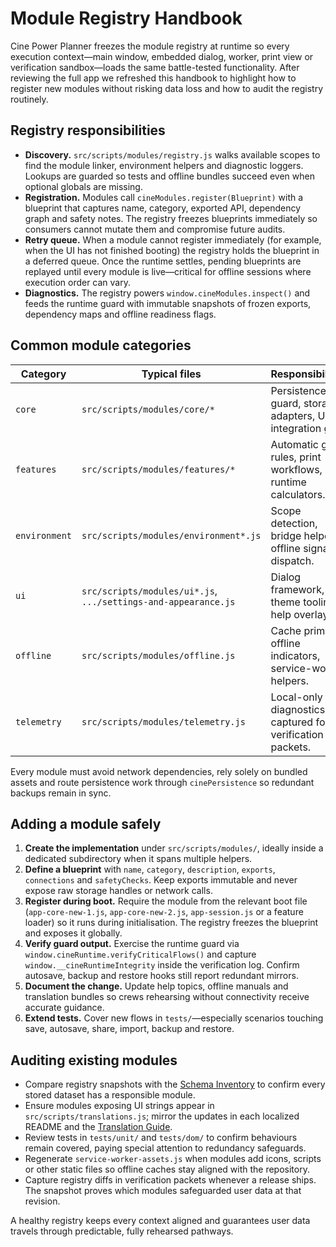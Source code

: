 # Module Registry Handbook

Cine Power Planner freezes the module registry at runtime so every execution
context—main window, embedded dialog, worker, print view or verification
sandbox—loads the same battle-tested functionality. After reviewing the full
app we refreshed this handbook to highlight how to register new modules without
risking data loss and how to audit the registry routinely.

## Registry responsibilities

- **Discovery.** `src/scripts/modules/registry.js` walks available scopes to find
  the module linker, environment helpers and diagnostic loggers. Lookups are
  guarded so tests and offline bundles succeed even when optional globals are
  missing.
- **Registration.** Modules call `cineModules.register(Blueprint)` with a
  blueprint that captures name, category, exported API, dependency graph and
  safety notes. The registry freezes blueprints immediately so consumers cannot
  mutate them and compromise future audits.
- **Retry queue.** When a module cannot register immediately (for example, when
  the UI has not finished booting) the registry holds the blueprint in a deferred
  queue. Once the runtime settles, pending blueprints are replayed until every
  module is live—critical for offline sessions where execution order can vary.
- **Diagnostics.** The registry powers `window.cineModules.inspect()` and feeds
  the runtime guard with immutable snapshots of frozen exports, dependency maps
  and offline readiness flags.

## Common module categories

| Category | Typical files | Responsibilities |
| --- | --- | --- |
| `core` | `src/scripts/modules/core/*` | Persistence guard, storage adapters, UI integration glue. |
| `features` | `src/scripts/modules/features/*` | Automatic gear rules, print workflows, runtime calculators. |
| `environment` | `src/scripts/modules/environment*.js` | Scope detection, bridge helpers, offline signal dispatch. |
| `ui` | `src/scripts/modules/ui*.js`, `.../settings-and-appearance.js` | Dialog framework, theme tooling, help overlays. |
| `offline` | `src/scripts/modules/offline.js` | Cache priming, offline indicators, service-worker helpers. |
| `telemetry` | `src/scripts/modules/telemetry.js` | Local-only diagnostics captured for verification packets. |

Every module must avoid network dependencies, rely solely on bundled assets and
route persistence work through `cinePersistence` so redundant backups remain in
sync.

## Adding a module safely

1. **Create the implementation** under `src/scripts/modules/`, ideally inside a
   dedicated subdirectory when it spans multiple helpers.
2. **Define a blueprint** with `name`, `category`, `description`, `exports`,
   `connections` and `safetyChecks`. Keep exports immutable and never expose raw
   storage handles or network calls.
3. **Register during boot.** Require the module from the relevant boot file
   (`app-core-new-1.js`, `app-core-new-2.js`, `app-session.js` or a feature
   loader) so it runs during initialisation. The registry freezes the blueprint
   and exposes it globally.
4. **Verify guard output.** Exercise the runtime guard via
   `window.cineRuntime.verifyCriticalFlows()` and capture
   `window.__cineRuntimeIntegrity` inside the verification log. Confirm autosave,
   backup and restore hooks still report redundant mirrors.
5. **Document the change.** Update help topics, offline manuals and translation
   bundles so crews rehearsing without connectivity receive accurate guidance.
6. **Extend tests.** Cover new flows in `tests/`—especially scenarios touching
   save, autosave, share, import, backup and restore.

## Auditing existing modules

- Compare registry snapshots with the [Schema Inventory](../schema-inventory.md)
  to confirm every stored dataset has a responsible module.
- Ensure modules exposing UI strings appear in
  `src/scripts/translations.js`; mirror the updates in each localized README and
  the [Translation Guide](../translation-guide.md).
- Review tests in `tests/unit/` and `tests/dom/` to confirm behaviours remain
  covered, paying special attention to redundancy safeguards.
- Regenerate `service-worker-assets.js` when modules add icons, scripts or other
  static files so offline caches stay aligned with the repository.
- Capture registry diffs in verification packets whenever a release ships. The
  snapshot proves which modules safeguarded user data at that revision.

A healthy registry keeps every context aligned and guarantees user data travels
through predictable, fully rehearsed pathways.
